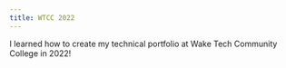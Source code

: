 ```yaml
---
title: WTCC 2022
---
```


I learned how to create my technical portfolio at Wake Tech Community College in 2022!
